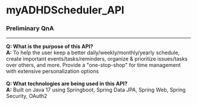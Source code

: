# myADHDScheduler_API

### Preliminary QnA
***
**Q: What is the purpose of this API?** \
**A:** To help the user keep a better daily/weekly/monthly/yearly schedule, create important events/tasks/reminders, organize & prioritize issues/tasks over others, and more. Provide a "one-stop-shop" for time management with extensive personalization options \
\
**Q: What technologies are being used in this API?** \
**A:** Built on Java 17 using Springboot, Spring Data JPA, Spring Web, Spring Security, OAuth2
